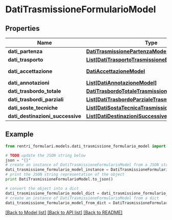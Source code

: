 # DatiTrasmissioneFormularioModel


## Properties
Name | Type | Description | Notes
------------ | ------------- | ------------- | -------------
**dati_partenza** | [**DatiTrasmissionePartenzaModel**](DatiTrasmissionePartenzaModel.md) |  | 
**dati_trasporto** | [**List[DatiTrasportoTrasmissioneBaseModel1]**](DatiTrasportoTrasmissioneBaseModel1.md) |  | [optional] 
**dati_accettazione** | [**DatiAccettazioneModel**](DatiAccettazioneModel.md) | Dati accettazione | [optional] 
**dati_annotazioni** | [**List[DatiAnnotazioneModel]**](DatiAnnotazioneModel.md) |  | [optional] 
**dati_trasbordo_totale** | [**DatiTrasbordoTotaleTrasmissioneModel**](DatiTrasbordoTotaleTrasmissioneModel.md) |  | [optional] 
**dati_trasbordi_parziali** | [**List[DatiTrasbordoParzialeTrasmissioneModel]**](DatiTrasbordoParzialeTrasmissioneModel.md) |  | [optional] 
**dati_soste_tecniche** | [**List[DatiSostaTecnicaTrasmissioneModel]**](DatiSostaTecnicaTrasmissioneModel.md) |  | [optional] 
**dati_destinazioni_successive** | [**List[DatiDestinazioniSuccessiveTrasmissioniModel]**](DatiDestinazioniSuccessiveTrasmissioniModel.md) |  | [optional] 

## Example

```python
from rentri_formulari.models.dati_trasmissione_formulario_model import DatiTrasmissioneFormularioModel

# TODO update the JSON string below
json = "{}"
# create an instance of DatiTrasmissioneFormularioModel from a JSON string
dati_trasmissione_formulario_model_instance = DatiTrasmissioneFormularioModel.from_json(json)
# print the JSON string representation of the object
print DatiTrasmissioneFormularioModel.to_json()

# convert the object into a dict
dati_trasmissione_formulario_model_dict = dati_trasmissione_formulario_model_instance.to_dict()
# create an instance of DatiTrasmissioneFormularioModel from a dict
dati_trasmissione_formulario_model_from_dict = DatiTrasmissioneFormularioModel.from_dict(dati_trasmissione_formulario_model_dict)
```
[[Back to Model list]](../README.md#documentation-for-models) [[Back to API list]](../README.md#documentation-for-api-endpoints) [[Back to README]](../README.md)


